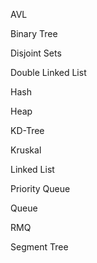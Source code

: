
AVL

Binary Tree

Disjoint Sets

Double Linked List

Hash

Heap

KD-Tree

Kruskal

Linked List

Priority Queue

Queue

RMQ

Segment Tree
